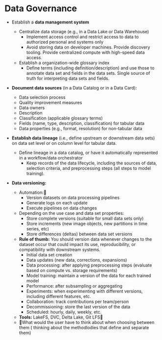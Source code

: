 # Data Governance

- Establish a **data management system**
    - Centralize data storage (e.g., in a Data Lake or Data Warehouse)
        - Implement access control and restrict access to data to authorized personal and systems only
        - Avoid storing data on developer machines. Provide discovery tooling. Provide centralized compute with high-speed data access.
    - Establish a organization-wide glossary index
        - Define terms (including definition/description) and use those to annotate data set and fields in the data sets. Single source of truth for interpreting data sets and fields.

- **Document data sources** (in a Data Catalog or in a Data Card):
    - Data selection process
    - Quality improvement measures
    - Data owners
    - Description
    - Classification (applicable glossary terms)
    - Fields (name, type, description, classification) for tabular data
    - Data properties (e.g., format, resolution) for non-tabular data

- **Establish data lineage** (i.e., define upstream or downstream data sets) on data set level or on column level for tabular data.
    - Define lineage in a data catalog, or have it automatically represented in a workflow/data orchestrator
        - Keep records of the data lifecycle, including the sources of data, selection criteria, and preprocessing steps (all steps to model training).


- **Data versioning:**
    - Automation:🍏
        - Version datasets on data processing pipelines
        - Generate logs on each update
        - Execute pipelines on data changes
    - Depending on the use case and data set properties:
        - Store complete versions (suitable for small data sets only)
        - Store increments (new image objects, new partitions in time series, etc)
        - Store differences (deltas) between data set versions
    - **Rule of thumb:** You should version data whenever changes to the dataset occur that could impact its use, reproducibility, or compatibility with downstream systems.
        - Initial data set creation
        - Data updates (new data, corrections, expansions)
        - Data processing: after applying preprocessing steps (evaluate based on compute vs. storage requirements)
        - Model training: maintain a version of the data for each trained model
        - Performance: after subsampling or aggregating
        - Experiments: when experimenting with different versions, including different features, etc.
        - Collaboration: track contributions per team/person
        - Decommissioning: store the last version of the data
        - Scheduled: hourly, daily, weekly, etc.
    - **Tools:** LakeFS, DVC, Delta Lake, Git LFS🍏
    - 🍏What would the user have to think about when choosing between them ( thinking about the methodlodies that define and separate them)